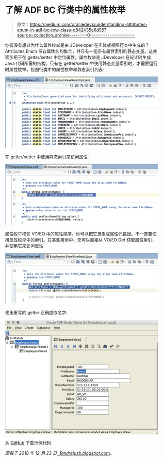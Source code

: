 # 了解 ADF BC 行类中的属性枚举

> 原文：<https://medium.com/oracledevs/understanding-attributes-enum-in-adf-bc-row-class-d842435e6d95?source=collection_archive---------0----------------------->

你有没有想过为什么属性枚举是由 JDeveloper 在实体或视图行类中生成的？Attributes Enum 保存属性名的集合，并且有一组带有属性索引的静态变量。这些索引用于在 getter/setter 中定位属性。属性枚举是 JDeveloper 在设计时生成 Java 代码所需的结构。只有在 getter/setter 中使用静态变量索引时，才需要运行时属性枚举。视图行类中的属性枚举和静态索引列表:

![](img/e857c8d93968af69c413aeac650a4d13.png)

在 getter/setter 中使用静态索引来访问属性:

![](img/91b9f4c1c953a77130a217110ccc4bec.png)

属性枚举模仿 VO/EO 中的属性顺序。你可以把它想象成属性元数据。不一定要使用属性枚举中的索引。在某些用例中，您可以直接从 VO/EO Def 获取属性索引，并使用它来访问属性:

![](img/6d0e648b31cb805d31dd039786c2a519.png)

使用重写的 getter 正确提取名字:

![](img/bd978ed2627408865b9181e0ccdf10da.png)

从 [GitHub](https://github.com/abaranovskis-redsamurai/ADFAttributEnumApp) 下载示例代码

*原载于 2018 年 12 月 23 日*[*【andrejusb.blogspot.com*](https://andrejusb.blogspot.com/2018/12/understanding-attributes-enum-in-adf-bc.html)*。*